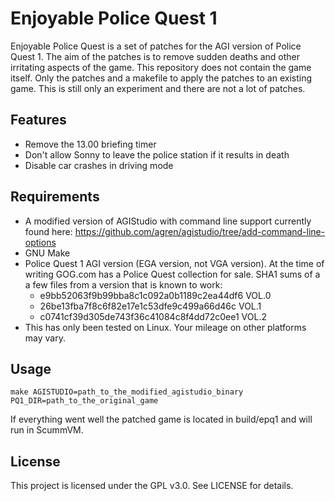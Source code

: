 # Enjoyable Police Quest 1

Enjoyable Police Quest is a set of patches for the AGI version of Police Quest 1. The aim of the patches is to remove sudden deaths and other irritating aspects of the game.
This repository does not contain the game itself. Only the patches and a makefile to apply the patches to an existing game.
This is still only an experiment and there are not a lot of patches.

## Features
* Remove the 13.00 briefing timer
* Don't allow Sonny to leave the police station if it results in death
* Disable car crashes in driving mode

## Requirements

* A modified version of AGIStudio with command line support currently found here: https://github.com/agren/agistudio/tree/add-command-line-options
* GNU Make
* Police Quest 1 AGI version (EGA version, not VGA version). At the time of writing GOG.com has a Police Quest collection for sale. SHA1 sums of a a few files from a version that is known to work:
    - e9bb52063f9b99bba8c1c092a0b1189c2ea44df6  VOL.0
    - 26be13fba7f8c6f82e17e1c53dfe9c499a66d46c  VOL.1
    - c0741cf39d305de743f36c41084c8f4dd72c0ee1  VOL.2
* This has only been tested on Linux. Your mileage on other platforms may vary.

## Usage

`make AGISTUDIO=path_to_the_modified_agistudio_binary PQ1_DIR=path_to_the_original_game`

If everything went well the patched game is located in build/epq1 and will run in ScummVM.

## License

This project is licensed under the GPL v3.0.
See LICENSE for details.
